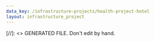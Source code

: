 ```yaml
---
data_key: /infrastructure-projects/health-project-hotel
layout: infrastructure_project
---
```

[//]: <> GENERATED FILE. Don't edit by hand.